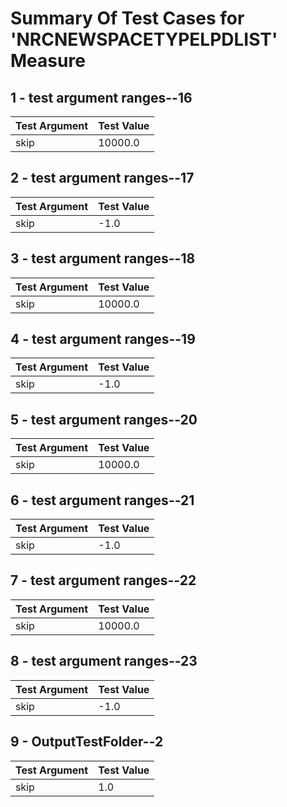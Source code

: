# Summary Of Test Cases for 'NRCNEWSPACETYPELPDLIST' Measure
 
## 1 - test argument ranges--16
| Test Argument | Test Value |
| ------------- | ---------- |
| skip |10000.0 |
 
## 2 - test argument ranges--17
| Test Argument | Test Value |
| ------------- | ---------- |
| skip |-1.0 |
 
## 3 - test argument ranges--18
| Test Argument | Test Value |
| ------------- | ---------- |
| skip |10000.0 |
 
## 4 - test argument ranges--19
| Test Argument | Test Value |
| ------------- | ---------- |
| skip |-1.0 |
 
## 5 - test argument ranges--20
| Test Argument | Test Value |
| ------------- | ---------- |
| skip |10000.0 |
 
## 6 - test argument ranges--21
| Test Argument | Test Value |
| ------------- | ---------- |
| skip |-1.0 |
 
## 7 - test argument ranges--22
| Test Argument | Test Value |
| ------------- | ---------- |
| skip |10000.0 |
 
## 8 - test argument ranges--23
| Test Argument | Test Value |
| ------------- | ---------- |
| skip |-1.0 |
 
## 9 - OutputTestFolder--2
| Test Argument | Test Value |
| ------------- | ---------- |
| skip |1.0 |
 
